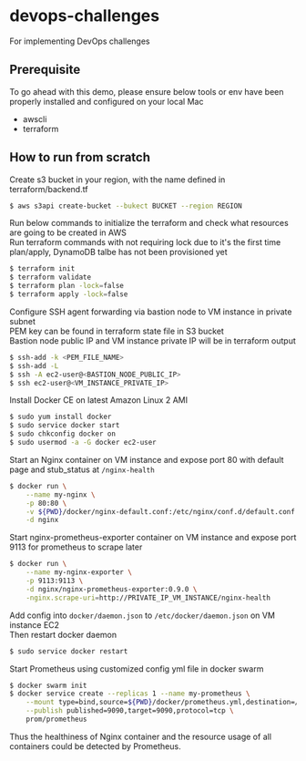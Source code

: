 # devops-challenges
For implementing DevOps challenges

## Prerequisite

To go ahead with this demo, please ensure below tools or env have been properly installed and configured on your local Mac
  - awscli
  - terraform

## How to run from scratch

Create s3 bucket in your region, with the name defined in terraform/backend.tf
```sh
$ aws s3api create-bucket --bukect BUCKET --region REGION
```

Run below commands to initialize the terraform and check what resources are going to be created in AWS   
Run terraform commands with not requiring lock due to it's the first time plan/apply, DynamoDB talbe has not been provisioned yet
```sh
$ terraform init
$ terraform validate
$ terraform plan -lock=false
$ terraform apply -lock=false
```

Configure SSH agent forwarding via bastion node to VM instance in private subnet   
PEM key can be found in terraform state file in S3 bucket   
Bastion node public IP and VM instance private IP will be in terraform output   
```sh
$ ssh-add -k <PEM_FILE_NAME>
$ ssh-add -L
$ ssh -A ec2-user@<BASTION_NODE_PUBLIC_IP>
$ ssh ec2-user@<VM_INSTANCE_PRIVATE_IP>
```

Install Docker CE on latest Amazon Linux 2 AMI
```sh
$ sudo yum install docker
$ sudo service docker start
$ sudo chkconfig docker on
$ sudo usermod -a -G docker ec2-user
```
Start an Nginx container on VM instance and expose port 80 with default page and stub_status at `/nginx-health`   
```sh
$ docker run \
    --name my-nginx \
    -p 80:80 \
    -v ${PWD}/docker/nginx-default.conf:/etc/nginx/conf.d/default.conf:ro \
    -d nginx
```

Start nginx-prometheus-exporter container on VM instance and expose port 9113 for prometheus to scrape later   
```sh
$ docker run \
    --name my-nginx-exporter \
    -p 9113:9113 \
    -d nginx/nginx-prometheus-exporter:0.9.0 \
    -nginx.scrape-uri=http://PRIVATE_IP_VM_INSTANCE/nginx-health
```

Add config into `docker/daemon.json` to `/etc/docker/daemon.json` on VM instance EC2   
Then restart docker daemon
```sh
$ sudo service docker restart
```

Start Prometheus using customized config yml file in docker swarm   
```sh
$ docker swarm init
$ docker service create --replicas 1 --name my-prometheus \
    --mount type=bind,source=${PWD}/docker/prometheus.yml,destination=/etc/prometheus/prometheus.yml \
    --publish published=9090,target=9090,protocol=tcp \
    prom/prometheus
```

Thus the healthiness of Nginx container and the resource usage of all containers could be detected by Prometheus.   
